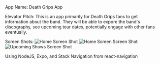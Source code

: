 App Name: Death Grips App

Elevator Pitch: This is an app primarily for Death Grips fans to get information about the band. They will be able to expore the band's discography, see upcoming tour dates, potentially engage with other fans eventually.

Screen Shots:
![Home Screen Shot](https://drive.google.com/file/d/1RmPrdn5tJ2HPxHtriutpU3tjI2x8F3m-/view?usp=sharing)
![Home Screen Screen Shot](https://drive.google.com/file/d/1RmPrdn5tJ2HPxHtriutpU3tjI2x8F3m-/view?usp=sharing)
![Upcoming Shows  Screen Shot](https://drive.google.com/file/d/1RmPrdn5tJ2HPxHtriutpU3tjI2x8F3m-/view?usp=sharing)

Using NodeJS, Expo, and Stack Navigation from react-navigation
